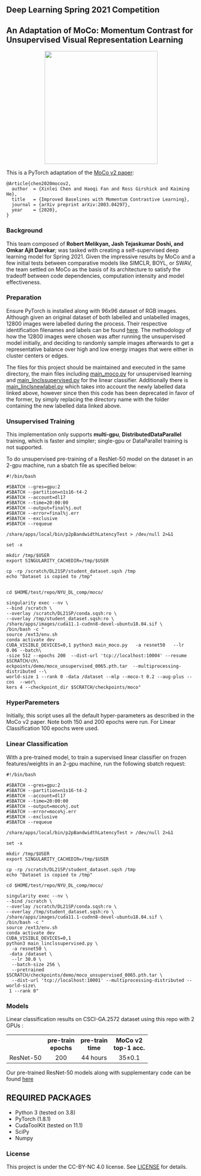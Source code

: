 ## Deep Learning Spring 2021 Competition
## An Adaptation of MoCo: Momentum Contrast for Unsupervised Visual Representation Learning

<p align="center">
  <img src="https://user-images.githubusercontent.com/11435359/71603927-0ca98d00-2b14-11ea-9fd8-10d984a2de45.png" width="300">
</p>

This is a PyTorch adaptation of the [MoCo v2 paper](https://arxiv.org/abs/2003.04297):
```
@Article{chen2020mocov2,
  author  = {Xinlei Chen and Haoqi Fan and Ross Girshick and Kaiming He},
  title   = {Improved Baselines with Momentum Contrastive Learning},
  journal = {arXiv preprint arXiv:2003.04297},
  year    = {2020},
}
```

### Background
This team composed of **Robert Melikyan, Jash Tejaskumar Doshi, and Omkar Ajit Darekar**; was tasked with creating a self-supervised deep learning model for Spring 2021. Given the impressive results by MoCo and a few initial tests between comparative models like SIMCLR, BOYL, or SWAV, the team settled on MoCo as the basis of its architecture to satisfy the tradeoff between code dependencies, computation intensity and model effectiveness.

### Preparation

Ensure PyTorch is installed along with 96x96 dataset of RGB images. Although given an original dataset of both labelled and unlabelled images, 12800 images were labelled during the process. Their respective identification filenames and labels can be found [here](https://drive.google.com/drive/folders/1SxcXDGZpbkNeIScJA3dFK1aMcimK8XxF?usp=sharing). The methodology of how the 12800 images were chosen was after running the unsupervised model initially, and deciding to randomly sample images afterwards to get a representative balance over high and low energy images that were either in cluster centers or edges.

The files for this project should be maintained and executed in the same directory, the main files including [main_moco.py](https://github.com/robml/Deep-Learning-SSL-MoCo-SP21/blob/main/main_moco.py) for unsupervised learning and [main_linclssupervised.py](https://github.com/robml/Deep-Learning-SSL-MoCo-SP21/blob/main/main_linclssupervised.py) for the linear classifier. Additionally there is [main_linclsnewlabel.py](https://github.com/robml/Deep-Learning-SSL-MoCo-SP21/blob/main/main_linclsnewlabel.py) which takes into account the newly labelled data linked above, however since then this code has been deprecated in favor of the former, by simply replacing the directory name with the folder containing the new labelled data linked above.

### Unsupervised Training

This implementation only supports **multi-gpu**, **DistributedDataParallel** training, which is faster and simpler; single-gpu or DataParallel training is not supported.

To do unsupervised pre-training of a ResNet-50 model on the dataset in an 2-gpu machine, run a sbatch file as specified below:
```
#!/bin/bash                                                                     

#SBATCH --gres=gpu:2                                                            
#SBATCH --partition=n1s16-t4-2                                                  
#SBATCH --account=dl17                                                          
#SBATCH --time=20:00:00                                                         
#SBATCH --output=final%j.out                                                    
#SBATCH --error=final%j.err                                                     
#SBATCH --exclusive                                                             
#SBATCH --requeue                                                               

/share/apps/local/bin/p2pBandwidthLatencyTest > /dev/null 2>&1

set -x

mkdir /tmp/$USER
export SINGULARITY_CACHEDIR=/tmp/$USER

cp -rp /scratch/DL21SP/student_dataset.sqsh /tmp
echo "Dataset is copied to /tmp"


cd $HOME/test/repo/NYU_DL_comp/moco/

singularity exec --nv \
--bind /scratch \
--overlay /scratch/DL21SP/conda.sqsh:ro \
--overlay /tmp/student_dataset.sqsh:ro \
/share/apps/images/cuda11.1-cudnn8-devel-ubuntu18.04.sif \
/bin/bash -c " 
source /ext3/env.sh                                                             
conda activate dev                                                              
CUDA_VISIBLE_DEVICES=0,1 python3 main_moco.py   -a resnet50   --lr 0.06 --batch\
-size 512 --epochs 200  --dist-url 'tcp://localhost:10004' --resume $SCRATCH/ch\
eckpoints/demo/moco_unsupervised_0065.pth.tar  --multiprocessing-distributed --\
world-size 1 --rank 0 -data /dataset --mlp --moco-t 0.2 --aug-plus --cos  --wor\
kers 4 --checkpoint_dir $SCRATCH/checkpoints/moco"
```

### HyperParemeters

Initially, this script uses all the default hyper-parameters as described in the MoCo v2 paper. Note both 150 and 200 epochs were run. For Linear Classification 100 epochs were used.


### Linear Classification

With a pre-trained model, to train a supervised linear classifier on frozen features/weights in an 2-gpu machine, run the following sbatch request:
```
#!/bin/bash                                                                     

#SBATCH --gres=gpu:2                                                            
#SBATCH --partition=n1s16-t4-2                                                  
#SBATCH --account=dl17                                                          
#SBATCH --time=20:00:00                                                         
#SBATCH --output=moco%j.out                                                     
#SBATCH --error=moco%j.err                                                      
#SBATCH --exclusive                                                             
#SBATCH --requeue                                                               

/share/apps/local/bin/p2pBandwidthLatencyTest > /dev/null 2>&1

set -x

mkdir /tmp/$USER
export SINGULARITY_CACHEDIR=/tmp/$USER

cp -rp /scratch/DL21SP/student_dataset.sqsh /tmp
echo "Dataset is copied to /tmp"

cd $HOME/test/repo/NYU_DL_comp/moco/

singularity exec --nv \
--bind /scratch \
--overlay /scratch/DL21SP/conda.sqsh:ro \
--overlay /tmp/student_dataset.sqsh:ro \
/share/apps/images/cuda11.1-cudnn8-devel-ubuntu18.04.sif \
/bin/bash -c "                
source /ext3/env.sh                                                             
conda activate dev                                                              
CUDA_VISIBLE_DEVICES=0,1                                                        
python3 main_linclssupervised.py \                                              
  -a resnet50 \                                                                 
 -data /dataset \                                                               
  --lr 30.0 \                                                                   
  --batch-size 256 \                                                            
  --pretrained $SCRATCH/checkpoints/demo/moco_unsupervised_0065.pth.tar \       
  --dist-url 'tcp://localhost:10001' --multiprocessing-distributed --world-size\
 1 --rank 0"
```

### Models
Linear classification results on CSCI-GA.2572 dataset using this repo with 2 GPUs :
<table><tbody>
<!-- START TABLE -->
<!-- TABLE HEADER -->
<th valign="bottom"></th>
<th valign="bottom">pre-train<br/>epochs</th>
<th valign="bottom">pre-train<br/>time</th>
<th valign="bottom">MoCo v2<br/>top-1 acc.</th>
<!-- TABLE BODY -->
<tr><td align="left">ResNet-50</td>
<td align="center">200</td>
<td align="center">44 hours</td>
<td align="center">35&plusmn;0.1</td>
</tr>
</tbody></table>

Our pre-trained ResNet-50 models along with supplementary code can be found [here](https://drive.google.com/drive/folders/1JhFI2a_fiUphjgzQHiwKFSTWdy_Kn8a5?usp=sharing)

REQUIRED PACKAGES
-------------------
- Python 3 (tested on 3.8)
- PyTorch (1.8.1)
- CudaToolKit (tested on 11.1)
- SciPy
- Numpy

### License

This project is under the CC-BY-NC 4.0 license. See [LICENSE](LICENSE) for details.